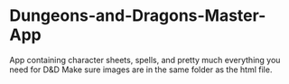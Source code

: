 # Dungeons-and-Dragons-Master-App
App containing character sheets, spells, and pretty much everything you need for D&amp;D
Make sure images are in the same folder as the html file.
